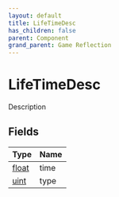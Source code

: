 ```yaml
---
layout: default
title: LifeTimeDesc
has_children: false
parent: Component
grand_parent: Game Reflection
---
```

# LifeTimeDesc
Description 

## Fields

| Type | Name |
|:----------|:--------------|
| [float](/riftbreaker-wiki/docs/game-reflection/components/float/) | time |
| [uint](/riftbreaker-wiki/docs/game-reflection/components/uint/) | type |

